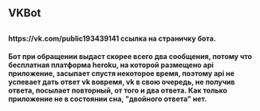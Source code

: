 <h2>VKBot<h2>
<h4>https://vk.com/public193439141 ссылка на страничку бота.<h4>
<p>Бот при обращении выдаст скорее всего два сообщения, потому что бесплатная платформа heroku, на которой размещено api приложение, засыпает спустя некоторое время, поэтому api не успевает дать ответ vk вовремя, vk в свою очередь, не получив ответа, посылает повторный, от того и два ответа. Как только приложение не в состоянии сна, "двойного ответа" нет.<p>  
